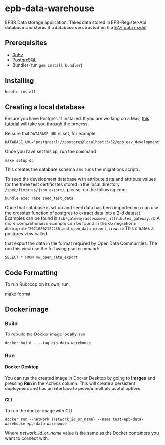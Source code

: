 # epb-data-warehouse
EPBR Data storage application. Takes data stored in EPB-Register-Api database and stores it a database constructed on the [EAV data model](https://en.wikipedia.org/wiki/Entity%E2%80%93attribute%E2%80%93value_model)

## Prerequisites

* [Ruby](https://www.ruby-lang.org/en/)
* [PostgreSQL](https://www.postgresql.org/)
* Bundler (run `gem install bundler`)

## Installing
`bundle install`

## Creating a local database

Ensure you have Postgres 11 installed. If you are working on a Mac, [this tutorial](https://www.codementor.io/engineerapart/getting-started-with-postgresql-on-mac-osx-are8jcopb) will take you through the process.

Be sure that `DATABASE_URL` is set, for example
```
DATABASE_URL="postgresql://postgres@localhost:5432/epb_eav_development"
```

Once you have set this up, run the command

`make setup-db`

This creates the database schema and runs the migrations scripts.

To seed the development database with attribute data and attribute values for the three test certificates stored in the local directory  `/spec/fixtures/json_export/`, please run the following cmd:

`bundle exec rake seed_test_data`

Once that database is set up and seed data has been imported you can use the crosstab function of postgres to extract data into a 2-d dataset. Examples can be found in `lib/gateway/assessment_attributes_gateway.rb`
A more comprehensive example can be found in the db migrations `db/migrate/20210802122736_add_open_data_export_view.rb` This creates a postgres view called 

that export the data in the format required by Open Data Communities. The run this view use the following psql command:

`SELECT * FROM vw_open_data_export`

## Code Formatting

To run Rubocop on its own, run:

make format

## Docker image

### Build

To rebuild the Docker image locally, run

`docker build . --tag epb-data-warehouse`

### Run

#### Docker Desktop

You can run the created image in Docker Desktop by going to **Images** and pressing **Run** in the *Actions* column.
This will create a persistent deployment and has an interface to provide multiple useful options.

#### CLI

To run the docker image with CLI

`docker run --network {network_id_or_name} --name test-epb-data-warehouse epb-data-warehouse`

Where *network_id_or_name* value is the same as the Docker containers you want to connect with.
